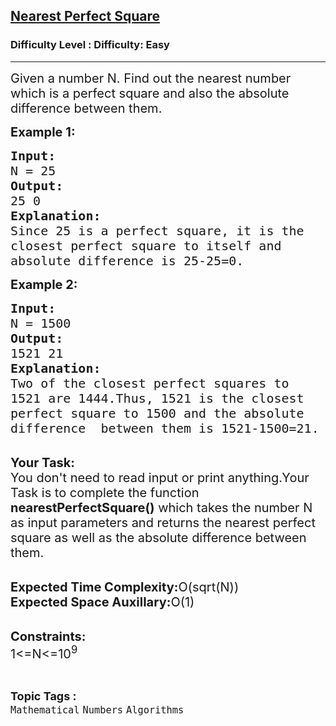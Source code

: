 <h2><a href="https://www.geeksforgeeks.org/problems/are-you-perfect4926/1?page=1&status=unsolved&sortBy=accuracy">Nearest Perfect Square</a></h2><h3>Difficulty Level : Difficulty: Easy</h3><hr><div class="problems_problem_content__Xm_eO"><p><span style="font-size:20px">Given a number N. Find out the nearest number which is a perfect square and also the absolute difference between them.</span></p>

<p><strong><span style="font-size:20px">Example 1:</span></strong></p>

<pre><span style="font-size:20px"><strong>Input:</strong>
N = 25
<strong>Output:</strong>
25 0
<strong>Explanation:</strong>
Since 25 is a perfect square, it is the 
closest perfect square to itself and 
absolute difference is 25-25=0.</span></pre>

<p><strong><span style="font-size:20px">Example 2:</span></strong></p>

<pre><span style="font-size:20px"><strong>Input:</strong>
N = 1500
<strong>Output:</strong>
1521 21
<strong>Explanation:</strong>
Two of the closest perfect squares to 
1521 are 1444.Thus, 1521 is the closest 
perfect square to 1500 and the absolute 
difference  between them is 1521-1500=21.</span></pre>

<p><br>
<span style="font-size:20px"><strong>Your Task:</strong><br>
You don't need to read input or print anything.Your Task is to complete the function <strong>nearestPerfectSquare()</strong> which takes the number N as input parameters and returns the nearest perfect square as well as the absolute difference between them.</span></p>

<p><br>
<span style="font-size:20px"><strong>Expected Time Complexity:</strong>O(sqrt(N))<br>
<strong>Expected Space Auxillary:</strong>O(1)</span></p>

<p><br>
<span style="font-size:20px"><strong>Constraints:</strong><br>
1&lt;=N&lt;=10<sup>9</sup></span></p>
</div><br><p><span style=font-size:18px><strong>Topic Tags : </strong><br><code>Mathematical</code>&nbsp;<code>Numbers</code>&nbsp;<code>Algorithms</code>&nbsp;